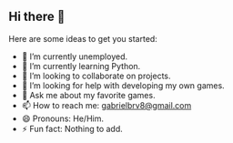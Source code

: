 ## Hi there 👋

Here are some ideas to get you started:

- 🔭 I’m currently unemployed.
- 🌱 I’m currently learning Python.
- 👯 I’m looking to collaborate on projects.
- 🤔 I’m looking for help with developing my own games.
- 💬 Ask me about my favorite games.
- 📫 How to reach me: gabrielbrv8@gmail.com
- 😄 Pronouns: He/Him.
- ⚡ Fun fact: Nothing to add.
